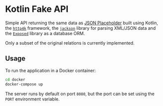 # Kotlin Fake API

Simple API returning the same data as
[JSON Placeholder](https://jsonplaceholder.typicode.com/)
built using Kotlin, the [`http4k`](https://www.http4k.org/) framework, the
[`jackson`](https://github.com/FasterXML/jackson-module-kotlin) library for
parsing XML/JSON data and the [`Exposed`](https://github.com/JetBrains/Exposed) library as a database ORM.

Only a subset of the original relations is currently implemented.

## Usage

To run the application in a Docker container:

```bash
cd docker
docker-compose up
```

The server runs by default on port `8080`, but the port can be set using the `PORT` environment variable.

